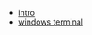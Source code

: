 - [intro](environment/terminal/README.md)
- [windows terminal](environment/terminal/WindowsTerminal.md)
